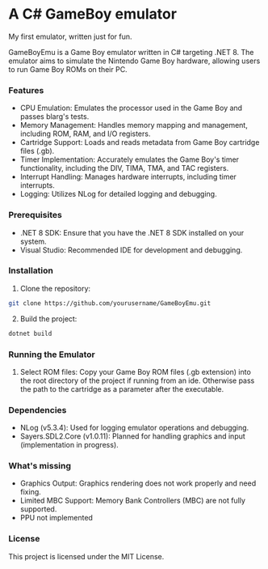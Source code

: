 # A C# GameBoy emulator

My first emulator, written just for fun.

GameBoyEmu is a Game Boy emulator written in C# targeting .NET 8. The emulator aims to simulate the Nintendo Game Boy hardware, allowing users to run Game Boy ROMs on their PC.
### Features
- CPU Emulation: Emulates the processor used in the Game Boy and passes blarg's tests.
- Memory Management: Handles memory mapping and management, including ROM, RAM, and I/O registers.
- Cartridge Support: Loads and reads metadata from Game Boy cartridge files (.gb).
- Timer Implementation: Accurately emulates the Game Boy's timer functionality, including the DIV, TIMA, TMA, and TAC registers.
- Interrupt Handling: Manages hardware interrupts, including timer interrupts.
- Logging: Utilizes NLog for detailed logging and debugging.

### Prerequisites
-	.NET 8 SDK: Ensure that you have the .NET 8 SDK installed on your system.
-	Visual Studio: Recommended IDE for development and debugging.

### Installation
1.	Clone the repository:

```bash
git clone https://github.com/yourusername/GameBoyEmu.git
```

2.	Build the project:
```bash
dotnet build
```
### Running the Emulator
1.	Select ROM files:
Copy your Game Boy ROM files (.gb extension) into the root directory of the project if running from an ide.
Otherwise pass the path to the cartridge as a parameter after the executable.

### Dependencies
-	NLog (v5.3.4): Used for logging emulator operations and debugging.
-	Sayers.SDL2.Core (v1.0.11): Planned for handling graphics and input (implementation in progress).

### What's missing
- Graphics Output: Graphics rendering does not work properly and need fixing.
- Limited MBC Support: Memory Bank Controllers (MBC) are not fully supported.
- PPU not implemented

### License
This project is licensed under the MIT License.
